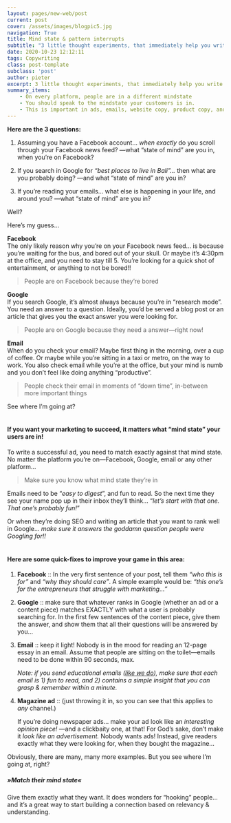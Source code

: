 ```yaml
---
layout: pages/new-web/post
current: post
cover: /assets/images/blogpic5.jpg
navigation: True
title: Mind state & pattern interrupts
subtitle: "3 little thought experiments, that immediately help you write better ads…"
date: 2020-10-23 12:12:11
tags: Copywriting
class: post-template
subclass: 'post'
author: pieter
excerpt: 3 little thought experiments, that immediately help you write better ads…
summary_items:
    - On every platform, people are in a different mindstate
    - You should speak to the mindstate your customers is in.
    - This is important in ads, emails, website copy, product copy, and in life ;)
---
```


**Here are the 3 questions:**

1. Assuming you have a Facebook account… *when exactly* do you scroll through your Facebook news feed?  —what “state of mind” are you in, when you’re on Facebook?
  
2. If you search in Google for *“best places to live in Bali”…* then what are you probably doing?  —and what “state of mind” are you in?
  
3. If you’re reading your emails…  what else is happening in your life, and around you?  —what “state of mind” are you in?


Well?

Here’s my guess…

**Facebook**<br>
The only likely reason why you’re on your Facebook news feed… is because you’re waiting for the bus, and bored out of your skull. Or maybe it’s 4:30pm at the office, and you need to stay till 5. You’re looking for a quick shot of entertainment, or anything to not be bored!! 

<blockquote>People are on Facebook because they’re bored</blockquote>

**Google**<br>
If you search Google, it’s almost always because you’re in “research mode”. You need an answer to a question. Ideally, you’d be served a blog post or an article that gives you the exact answer you were looking for.

<blockquote>People are on Google because they need a answer—right now!</blockquote>

**Email**<br>
When do you check your email? Maybe first thing in the morning, over a cup of coffee. Or maybe while you’re sitting in a taxi or metro, on the way to work. You also check email while you’re at the office, but your mind is numb and you don’t feel like doing anything “productive”.

<blockquote>People check their email in moments of “down time”, in-between more important things</blockquote>

See where I’m going at?
<br><br>
#### **If you want your marketing to succeed, it matters what “mind state” your users are in!**

To write a successful ad, you need to match exactly against that mind state. No matter the platform you’re on—Facebook, Google, email or any other platform… 

<blockquote>Make sure you know what mind state they’re in</blockquote>

Emails need to be “*easy to digest*”, and fun to read. So the next time they see your name pop up in their inbox they’ll think… “*let’s start with that one. That one’s probably fun!*”

Or when they’re doing SEO and writing an article that you want to rank well in Google… *make sure it answers the goddamn question people were Googling for!!*
<br>
<br>
#### **Here are some quick-fixes to improve your game in this area:**


1. **Facebook**  ::  In the very first sentence of your post, tell them *“who this is for”* and *“why they should care”*. A simple example would be:  *“this one’s for the entrepreneurs that struggle with marketing…”*
  
2. **Google**  ::  make sure that whatever ranks in Google (whether an ad or a content piece) matches EXACTLY with what a user is probably searching for. In the first few sentences of the content piece, give them the answer, and show them that all their questions will be answered by you…
  
3. **Email**  ::  keep it light! Nobody is in the mood for reading an 12-page essay in an email. Assume that people are sitting on the toilet—emails need to be done within 90 seconds, max. 

	*Note: if you send educational emails (<a href="#join-the-course">like we do</a>), make sure that each email is 1) fun to read, and 2) contains a simple insight that you can grasp & remember within a minute.*

4. **Magazine ad**  ::  (just throwing it in, so you can see that this applies to *any* channel.) 

	If you’re doing newspaper ads… make your ad look like an *interesting opinion piece!* —and a clickbaity one, at that! For God’s sake, don’t make it *look like an advertisement.* Nobody wants ads! Instead, give readers exactly what they were looking for, when they bought the magazine…


Obviously, there are many, many more examples. 
But you see where I’m going at, right?

##### **»Match their mind state«**

Give them exactly what they want. It does wonders for “hooking” people… and it’s a great way to start building a connection based on relevancy & understanding.
